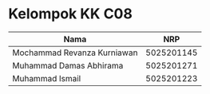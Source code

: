 # Kelompok KK C08

| Nama    | NRP |
| ------------- |:-------------:|
| Mochammad Revanza Kurniawan      | 5025201145     |
| Muhammad Damas Abhirama      | 5025201271     |
| Muhammad Ismail      | 5025201223     |
